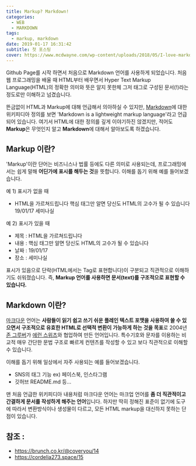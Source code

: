 ```yaml
---
title: Markup? Markdown!
categories:
  - WEB
  - MARKDOWN
tags:
  - markup, markdown
date: 2019-01-17 16:31:42
subtitle: 첫 포스팅
cover: https://www.mcdwayne.com/wp-content/uploads/2018/05/I-love-markdown-syntax-language.png
---
```


Github Page를 시작 하면서 처음으로 Markdown 언어를 사용하게 되었습니다.
처음 웹 프로그래밍을 배울 때 HTML부터 배우면서 Hyper Text Markup Language(HTML)의 정확한 의미와 뜻은 알지 못한체 그저 태그로 구성된 문서(!)라는 정도로만 이해하고 넘겼습니다.

뜬금없이 HTML과 Markup에 대해 언급해서 의아하실 수 있지만, [Markdown](https://en.wikipedia.org/wiki/Markdown)에 대한 위키피디아 정의를 보면 'Markdown is a lightweight markup language'라고 언급되어 있습니다.
여기서 HTML에 대한 정의를 깊게 이야기하진 않겠지만, 적어도 **Markup**은 무엇인지 알고 **Markdown**에 대해서 알아보도록 하겠습니다.

## Markup 이란?
'Markup'이란 단어는 비즈니스나 법률 등에도 다른 의미로 사용되는데, 프로그래밍에서는 쉽게 말해 **어딘가에 표시를 해두는 것**을 뜻합니다.
이해를 돕기 위해 예를 들어보겠습니다.

예 1) 표시가 없을 때
- HTML을 가르쳐드립니다 핵심 태그만 알면 당신도 HTML의 고수가 될 수 있습니다 19/01/17 세미나실


예 2) 표시가 있을 때
- 제목 : HTML을 가르쳐드립니다
- 내용 : 핵심 태그만 알면 당신도 HTML의 고수가 될 수 있습니다
- 날짜 : 19/01/17
- 장소 : 세미나실


표시가 있음으로 단락(HTML에서는 Tag로 표현합니다)이 구분되고 직관적으로 이해하기도 쉬워졌습니다. 즉, **Markup 언어를 사용하면 문서(text)를 구조적으로 표현할 수 있습니다.**

## Markdown 이란?
[마크다운](https://ko.wikipedia.org/wiki/%EB%A7%88%ED%81%AC%EB%8B%A4%EC%9A%B4) 언어는 **사람들이 읽기 쉽고 쓰기 쉬운 플레인 텍스트 포맷을 사용하여 쓸 수 있으면서 구조적으로 유효한 HTML로 선택적 변환이 가능하게 하는 것을 목표**로 2004년 [존 그루버](https://en.wikipedia.org/wiki/John_Gruber)가 [에런 스위츠](https://ko.wikipedia.org/wiki/%EC%97%90%EB%9F%B0_%EC%8A%A4%EC%9B%8C%EC%B8%A0)와 협업하여 만든 언어입니다.
특수기호와 문자를 이용하는 비교적 매우 간단한 문법 구조로 빠르게 컨텐츠를 작성할 수 있고 보다 직관적으로 이해할 수 있습니다.

이해를 돕기 위해 일상에서 자주 사용되는 예를 들어보겠습니다.
- SNS의 태그 기능 ex) 페이스북, 인스타그램
- 깃허브 README.md 등...


맨 처음 언급한 위키피디아 내용처럼 마크다운 언어는 마크업 언어를 **좀 더 직관적이고 간결하게 문서를 작성하게 해주는 언어**입니다.
하지만 딱히 정해진 표준이 없기에 도구에 따라서 변환방식이나 생성물이 다르고, 모든 HTML markup을 대신하지 못하는 단점이 있습니다.





참조 :
----------
- https://brunch.co.kr/@coveryou/14
- https://cordelia273.space/15
